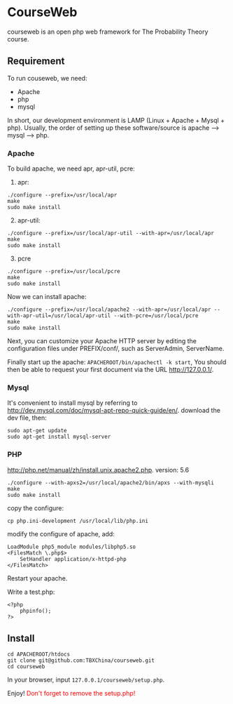 # CourseWeb
courseweb is an open php web framework for 
The Probability Theory course.


## Requirement
To run couseweb, we need:

* Apache
* php
* mysql

In short, our development environment is LAMP
(Linux + Apache + Mysql + php).
Usually, the order of setting up these
software/source is apache --> mysql --> php.

### Apache
To build apache, we need apr, apr-util, pcre:

1. apr:
```
./configure --prefix=/usr/local/apr
make
sudo make install
```
2. apr-util:
```
./configure --prefix=/usr/local/apr-util --with-apr=/usr/local/apr
make
sudo make install
```
3. pcre
```
./configure --prefix=/usr/local/pcre
make
sudo make install
```

Now we can install apache:
```
./configure --prefix=/usr/local/apache2 --with-apr=/usr/local/apr --with-apr-util=/usr/local/apr-util --with-pcre=/usr/local/pcre
make
sudo make install
```
Next, you can customize your Apache HTTP server by editing the configuration files under PREFIX/conf/,
such as ServerAdmin, ServerName.

Finally start up the apache:
```APACHEROOT/bin/apachectl -k start```,
You should then be able to request your first document via the URL http://127.0.0.1/.
### Mysql
It's convenient to install mysql by referring to
http://dev.mysql.com/doc/mysql-apt-repo-quick-guide/en/.
download the dev file, then:
```
sudo apt-get update
sudo apt-get install mysql-server
```

### PHP
http://php.net/manual/zh/install.unix.apache2.php.
version: 5.6
```
./configure --with-apxs2=/usr/local/apache2/bin/apxs --with-mysqli
make
sudo make install
```
copy the configure:
```
cp php.ini-development /usr/local/lib/php.ini
```
modify the configure of apache, add:
```
LoadModule php5_module modules/libphp5.so
<FilesMatch \.php$>
    SetHandler application/x-httpd-php
</FilesMatch>
```
Restart your apache.

Write a test.php:
```
<?php
    phpinfo();
?>
```

## Install
```
cd APACHEROOT/htdocs
git clone git@github.com:TBXChina/courseweb.git
cd courseweb
```
In your browser, input ```127.0.0.1/courseweb/setup.php```.

Enjoy! <font color=red>Don't forget to remove the setup.php!</font>